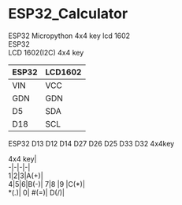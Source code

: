# ESP32_Calculator
ESP32 Micropython 4x4 key lcd 1602  
ESP32  
LCD 1602(I2C)
4x4 key

|ESP32|LCD1602|
|-|-|  
|VIN|VCC|
|GDN|GDN|
|D5|SDA|
|D18|SCL|  


ESP32 D13 D12 D14 D27 D26 D25 D33 D32  4x4key

4x4 key|  
-|-|-|-|  
1|2|3|A(+)|  
4|5|6|B(-)|
7|8 |9 |C(*)|  
*(.)| 0| #(=)| D(/)|
